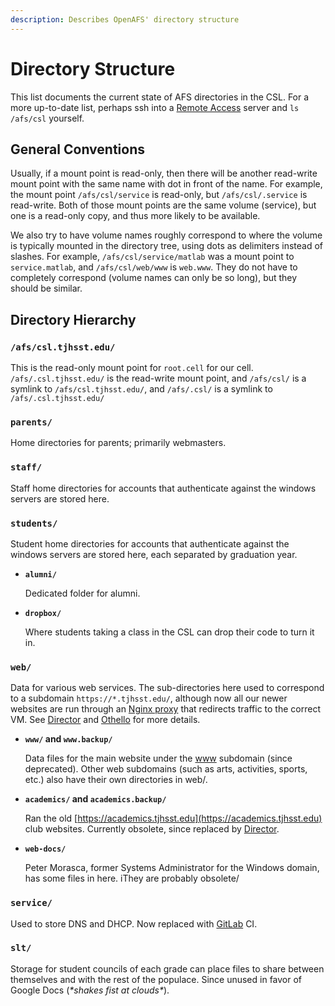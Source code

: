 ```yaml
---
description: Describes OpenAFS' directory structure
---
```


# Directory Structure

This list documents the current state of AFS directories in the CSL. For a more up-to-date list, perhaps ssh into a [Remote Access](../../../services/remote-access/) server and `ls /afs/csl` yourself.

## General Conventions

Usually, if a mount point is read-only, then there will be another read-write mount point with the same name with dot in front of the name. For example, the mount point `/afs/csl/service` is read-only, but `/afs/csl/.service` is read-write. Both of those mount points are the same volume \(service\), but one is a read-only copy, and thus more likely to be available.

We also try to have volume names roughly correspond to where the volume is typically mounted in the directory tree, using dots as delimiters instead of slashes. For example, `/afs/csl/service/matlab` was a mount point to `service.matlab`, and `/afs/csl/web/www` is `web.www`. They do not have to completely correspond \(volume names can only be so long\), but they should be similar.

## Directory Hierarchy

### `/afs/csl.tjhsst.edu/`

This is the read-only mount point for `root.cell` for our cell. `/afs/.csl.tjhsst.edu/` is the read-write mount point, and `/afs/csl/` is a symlink to `/afs/csl.tjhsst.edu/`, and `/afs/.csl/` is a symlink to `/afs/.csl.tjhsst.edu/`

### `parents/`

Home directories for parents; primarily webmasters.

### `staff/`

Staff home directories for accounts that authenticate against the windows servers are stored here.

### `students/`

Student home directories for accounts that authenticate against the windows servers are stored here, each separated by graduation year.

* **`alumni/`**

  Dedicated folder for alumni.

* **`dropbox/`**

  Where students taking a class in the CSL can drop their code to turn it in.

### `web/`

Data for various web services. The sub-directories here used to correspond to a subdomain `https://*.tjhsst.edu/`, although now all our newer websites are run through an [Nginx proxy](../../web/nginx.md) that redirects traffic to the correct VM. See [Director](../../../services/director/) and [Othello](https://github.com/tjcsl/gitbook/tree/2135dd3e92566902bdf01c6d78e6adcad504ade8/services/othello/README.md) for more details.

* **`www/` and `www.backup/`**

  Data files for the main website under the [www](https://github.com/tjcsl/gitbook/tree/2135dd3e92566902bdf01c6d78e6adcad504ade8/services/web/README.md) subdomain \(since deprecated\). Other web subdomains \(such as arts, activities, sports, etc.\) also have their own directories in web/.

* **`academics/` and `academics.backup/`**

  Ran the old [https://academics.tjhsst.edu](https://academics.tjhsst.edu) club websites. Currently obsolete, since replaced by [Director](../../../services/director/).

* **`web-docs/`**

  Peter Morasca, former Systems Administrator for the Windows domain, has some files in here. iThey are probably obsolete/

### `service/`

Used to store DNS and DHCP.  Now replaced with [GitLab](../../tools/gitlab/) CI.

### `slt/`

Storage for student councils of each grade can place files to share between themselves and with the rest of the populace. Since unused in favor of Google Docs \(_\*shakes fist at clouds\*_\).

